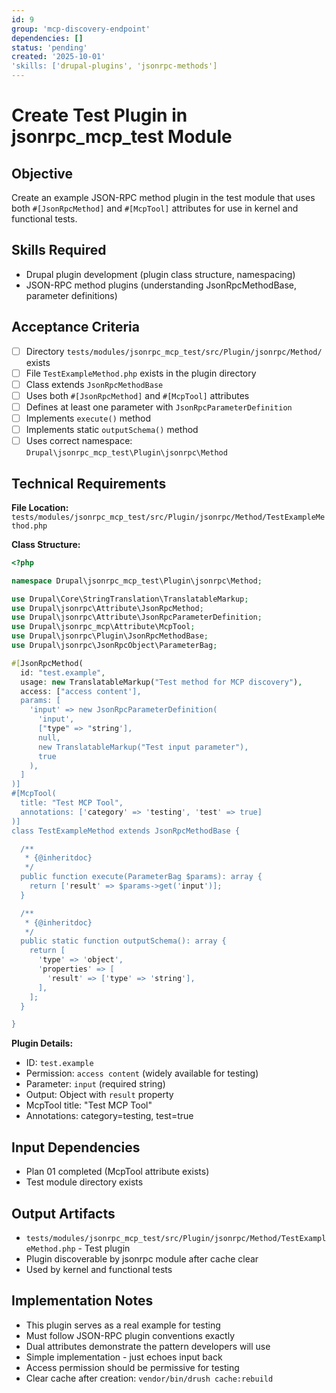 ```yaml
---
id: 9
group: 'mcp-discovery-endpoint'
dependencies: []
status: 'pending'
created: '2025-10-01'
'skills: ['drupal-plugins', 'jsonrpc-methods']
---
```


# Create Test Plugin in jsonrpc_mcp_test Module

## Objective

Create an example JSON-RPC method plugin in the test module that uses both `#[JsonRpcMethod]` and `#[McpTool]` attributes for use in kernel and functional tests.

## Skills Required

- Drupal plugin development (plugin class structure, namespacing)
- JSON-RPC method plugins (understanding JsonRpcMethodBase, parameter definitions)

## Acceptance Criteria

- [ ] Directory `tests/modules/jsonrpc_mcp_test/src/Plugin/jsonrpc/Method/` exists
- [ ] File `TestExampleMethod.php` exists in the plugin directory
- [ ] Class extends `JsonRpcMethodBase`
- [ ] Uses both `#[JsonRpcMethod]` and `#[McpTool]` attributes
- [ ] Defines at least one parameter with `JsonRpcParameterDefinition`
- [ ] Implements `execute()` method
- [ ] Implements static `outputSchema()` method
- [ ] Uses correct namespace: `Drupal\jsonrpc_mcp_test\Plugin\jsonrpc\Method`

## Technical Requirements

**File Location:** `tests/modules/jsonrpc_mcp_test/src/Plugin/jsonrpc/Method/TestExampleMethod.php`

**Class Structure:**

```php
<?php

namespace Drupal\jsonrpc_mcp_test\Plugin\jsonrpc\Method;

use Drupal\Core\StringTranslation\TranslatableMarkup;
use Drupal\jsonrpc\Attribute\JsonRpcMethod;
use Drupal\jsonrpc\Attribute\JsonRpcParameterDefinition;
use Drupal\jsonrpc_mcp\Attribute\McpTool;
use Drupal\jsonrpc\Plugin\JsonRpcMethodBase;
use Drupal\jsonrpc\JsonRpcObject\ParameterBag;

#[JsonRpcMethod(
  id: "test.example",
  usage: new TranslatableMarkup("Test method for MCP discovery"),
  access: ["access content'],
  params: [
    'input' => new JsonRpcParameterDefinition(
      'input',
      ["type" => "string'],
      null,
      new TranslatableMarkup("Test input parameter"),
      true
    ),
  ]
)]
#[McpTool(
  title: "Test MCP Tool",
  annotations: ['category' => 'testing', 'test' => true]
)]
class TestExampleMethod extends JsonRpcMethodBase {

  /**
   * {@inheritdoc}
   */
  public function execute(ParameterBag $params): array {
    return ['result' => $params->get('input')];
  }

  /**
   * {@inheritdoc}
   */
  public static function outputSchema(): array {
    return [
      'type' => 'object',
      'properties' => [
        'result' => ['type' => 'string'],
      ],
    ];
  }

}
```

**Plugin Details:**

- ID: `test.example`
- Permission: `access content` (widely available for testing)
- Parameter: `input` (required string)
- Output: Object with `result` property
- McpTool title: "Test MCP Tool"
- Annotations: category=testing, test=true

## Input Dependencies

- Plan 01 completed (McpTool attribute exists)
- Test module directory exists

## Output Artifacts

- `tests/modules/jsonrpc_mcp_test/src/Plugin/jsonrpc/Method/TestExampleMethod.php` - Test plugin
- Plugin discoverable by jsonrpc module after cache clear
- Used by kernel and functional tests

## Implementation Notes

- This plugin serves as a real example for testing
- Must follow JSON-RPC plugin conventions exactly
- Dual attributes demonstrate the pattern developers will use
- Simple implementation - just echoes input back
- Access permission should be permissive for testing
- Clear cache after creation: `vendor/bin/drush cache:rebuild`
